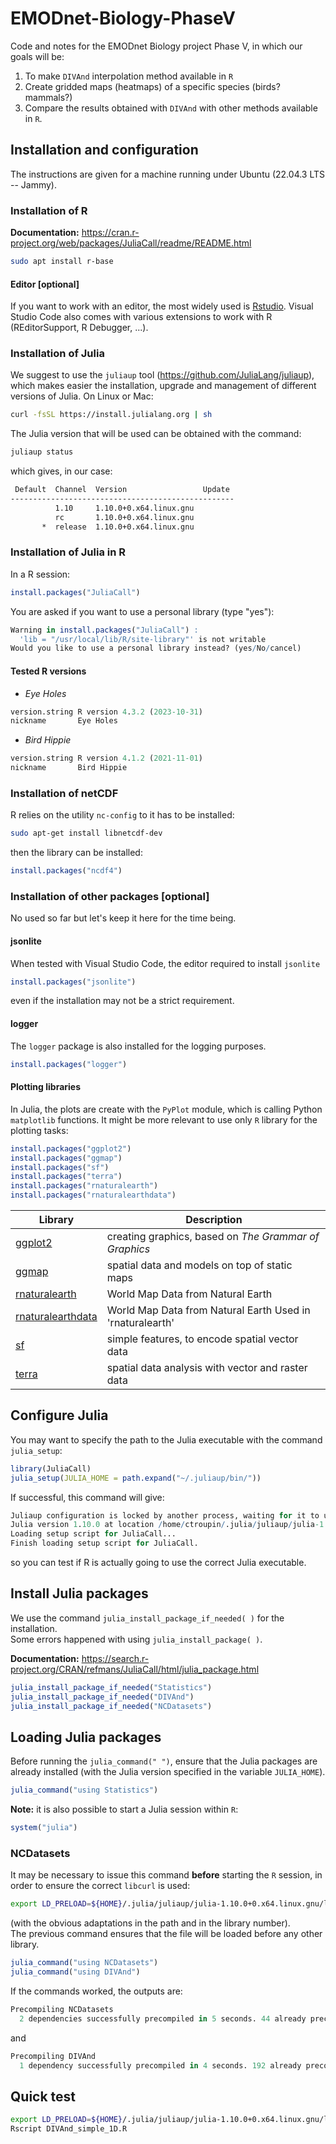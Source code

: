 # EMODnet-Biology-PhaseV

Code and notes for the EMODnet Biology project Phase V, in which our goals will be:
1. To make `DIVAnd` interpolation method available in `R`
2. Create gridded maps (heatmaps) of a specific species (birds? mammals?) 
3. Compare the results obtained with `DIVAnd` with other methods available in `R`. 

## Installation and configuration 

The instructions are given for a machine running under Ubuntu (22.04.3 LTS -- Jammy).

### Installation of R

__Documentation:__ https://cran.r-project.org/web/packages/JuliaCall/readme/README.html

```bash
sudo apt install r-base
```

#### Editor [optional]

If you want to work with an editor, the most widely used is [Rstudio](https://posit.co/download/rstudio-desktop/). Visual Studio Code also comes with various extensions to work with R (REditorSupport, R Debugger, ...). 

### Installation of Julia

We suggest to use the `juliaup` tool (https://github.com/JuliaLang/juliaup), which makes easier the installation, upgrade and management of different versions of Julia. On Linux or Mac:
```bash
curl -fsSL https://install.julialang.org | sh
```
The Julia version that will be used can be obtained with the command:
```bash
juliaup status
```
which gives, in our case:
```bash
 Default  Channel  Version                 Update 
--------------------------------------------------
          1.10     1.10.0+0.x64.linux.gnu         
          rc       1.10.0+0.x64.linux.gnu         
       *  release  1.10.0+0.x64.linux.gnu 
```

### Installation of Julia in R

In a R session:
```R
install.packages("JuliaCall")
```

You are asked if you want to use a personal library (type "yes"):
```R
Warning in install.packages("JuliaCall") :
  'lib = "/usr/local/lib/R/site-library"' is not writable
Would you like to use a personal library instead? (yes/No/cancel) 
```

#### Tested R versions

* _Eye Holes_
```R                         
version.string R version 4.3.2 (2023-10-31)
nickname       Eye Holes
```
* _Bird Hippie_
```R
version.string R version 4.1.2 (2021-11-01)
nickname       Bird Hippie    
```

### Installation of netCDF 

R relies on the utility `nc-config` to it has to be installed:
```bash
sudo apt-get install libnetcdf-dev
```
then the library can be installed:
```R
install.packages("ncdf4")
```

### Installation of other packages [optional]

No used so far but let's keep it here for the time being.

#### jsonlite
When tested with Visual Studio Code, the editor required to install `jsonlite`
```R
install.packages("jsonlite")
```
even if the installation may not be a strict requirement.

#### logger 
The `logger` package is also installed for the logging purposes.
```R
install.packages("logger")
```

#### Plotting libraries

In Julia, the plots are create with the `PyPlot` module, which is calling Python `matplotlib` functions. It might be more relevant to use only `R` library for the plotting tasks:

```R
install.packages("ggplot2")
install.packages("ggmap")
install.packages("sf")
install.packages("terra")
install.packages("rnaturalearth")
install.packages("rnaturalearthdata")
```

| Library  | Description |
| ------------- | ------------- |
| [ggplot2](https://cran.r-project.org/web/packages/ggplot2/index.html)  | creating graphics, based on _The Grammar of Graphics_  |
| [ggmap](https://cran.r-project.org/web/packages/ggmap/index.html)  | spatial data and models on top of static maps |
| [rnaturalearth](https://cran.r-project.org/web/packages/rnaturalearth/index.html)  | World Map Data from Natural Earth |
| [rnaturalearthdata](https://cran.r-project.org/web/packages/rnaturalearthdata/index.html) | World Map Data from Natural Earth Used in 'rnaturalearth' |
| [sf](https://cran.r-project.org/web/packages/sf/index.html)  | simple features, to encode spatial vector data  |
| [terra](https://cran.r-project.org/web/packages/terra/index.html)  | spatial data analysis with vector and raster data |
  

## Configure Julia

You may want to specify the path to the Julia executable with the command `julia_setup`:
```R
library(JuliaCall)
julia_setup(JULIA_HOME = path.expand("~/.juliaup/bin/"))
```
If successful, this command will give:
```R
Juliaup configuration is locked by another process, waiting for it to unlock.
Julia version 1.10.0 at location /home/ctroupin/.julia/juliaup/julia-1.10.0+0.x64.linux.gnu/bin will be used.
Loading setup script for JuliaCall...
Finish loading setup script for JuliaCall.
```
so you can test if R is actually going to use the correct Julia executable.      

## Install Julia packages

We use the command `julia_install_package_if_needed( )` for the installation.      
Some errors happened with using `julia_install_package( )`.

__Documentation:__ https://search.r-project.org/CRAN/refmans/JuliaCall/html/julia_package.html

```R
julia_install_package_if_needed("Statistics")
julia_install_package_if_needed("DIVAnd")
julia_install_package_if_needed("NCDatasets")
```

## Loading Julia packages

Before running the `julia_command(" ")`, 
ensure that the Julia packages are already installed (with the Julia version specified in the variable `JULIA_HOME`).

```R
julia_command("using Statistics")
```

__Note:__ it is also possible to start a Julia session within `R`:
```R
system("julia")
```

### NCDatasets

It may be necessary to issue this command __before__ starting the `R` session, in order to ensure the correct `libcurl` is used:
```bash
export LD_PRELOAD=${HOME}/.julia/juliaup/julia-1.10.0+0.x64.linux.gnu/lib/julia/libcurl.so.4.8.0
```
(with the obvious adaptations in the path and in the library number).    
The previous command ensures that the file will be loaded before any other library.

```R
julia_command("using NCDatasets")
julia_command("using DIVAnd")
```
If the commands worked, the outputs are:
```R
Precompiling NCDatasets
  2 dependencies successfully precompiled in 5 seconds. 44 already precompiled.
```
and
```R
Precompiling DIVAnd
  1 dependency successfully precompiled in 4 seconds. 192 already precompiled.
```

## Quick test


```bash
export LD_PRELOAD=${HOME}/.julia/juliaup/julia-1.10.0+0.x64.linux.gnu/lib/julia/libcurl.so.4.8.0
Rscript DIVAnd_simple_1D.R
``````
